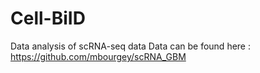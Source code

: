 # Cell-BiID

Data analysis of scRNA-seq data 
Data can be found here : https://github.com/mbourgey/scRNA_GBM
